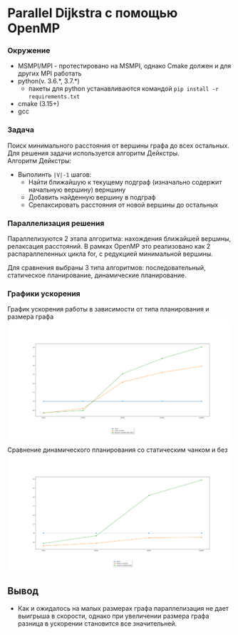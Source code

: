 # Parallel Dijkstra с помощью OpenMP
### Окружение

* MSMPI/MPI - протестировано на MSMPI, однако Cmake должен и для других MPI работать
* python(v. 3.6.\*, 3.7.\*)
  * пакеты для python устанавливаются командой `pip install -r requirements.txt`
* cmake (3.15+)
* gcc

### Задача

Поиск минимального расстояния от вершины графа до всех остальных.
Для решения задачи используется алгоритм Дейкстры.\
Алгоритм Дейкстры:
* Выполинть `|V|-1` шагов:
    * Найти ближайшую к текущему подграф (изначально содержит начальную вершину) верншину 
    * Добавить найденную вершину в подграф
    * Срелаксировать расстояния от новой вершины до остальных
    

### Параллелизация решения

Параллелизуются 2 этапа алгоритма: нахождения ближайшей вершины, релаксация расстояний.
В рамках OpenMP это реализовано как 2 распараллеленных цикла for, с редукцией минимальной вершины. 

Для сравнения выбраны 3 типа алгоритмов: последовательный, статическое планирование, динамические планирование.

### Графики ускорения
График ускорения работы в зависимости от типа планирования и размера графа
![Dijkstra](images/comparison.png)

Сравнение динамического планирования со статическим чанком и без
![BatchvsNobatch](images/batch%20vs%20nobatch.png)
## Вывод
* Как и ожидалось на малых размерах графа параллелизация не дает выигрыша в скорости, однако при увеличении размера
графа разница в ускорении становится все значительней.
